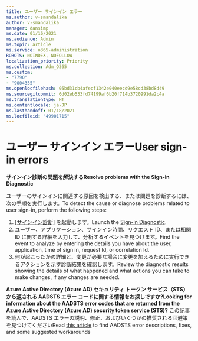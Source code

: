 ```yaml
---
title: ユーザー サインイン エラー
ms.author: v-smandalika
author: v-smandalika
manager: dansimp
ms.date: 01/16/2021
ms.audience: Admin
ms.topic: article
ms.service: o365-administration
ROBOTS: NOINDEX, NOFOLLOW
localization_priority: Priority
ms.collection: Adm_O365
ms.custom:
- "7790"
- "9004355"
ms.openlocfilehash: 05bd31cb4afecf1342e040eecd9e58cd38bd8d49
ms.sourcegitcommit: 6d02eb533fd74199af6b20f714b3720991da2c4a
ms.translationtype: HT
ms.contentlocale: ja-JP
ms.lasthandoff: 01/18/2021
ms.locfileid: "49901715"
---
```

# <a name="user-sign-in-errors"></a><span data-ttu-id="12f39-102">ユーザー サインイン エラー</span><span class="sxs-lookup"><span data-stu-id="12f39-102">User sign-in errors</span></span>

<span data-ttu-id="12f39-103">**サインイン診断の問題を解決する**</span><span class="sxs-lookup"><span data-stu-id="12f39-103">**Resolve problems with the Sign-in Diagnostic**</span></span>

<span data-ttu-id="12f39-104">ユーザーのサインインに関連する原因を検出する、または問題を診断するには、次の手順を実行します。</span><span class="sxs-lookup"><span data-stu-id="12f39-104">To detect the cause or diagnose problems related to user sign-in, perform the following steps:</span></span>

1. <span data-ttu-id="12f39-105">[[サインイン診断]](https://ms.portal.azure.com/#blade/Microsoft_AAD_IAM/ActiveDirectoryMenuBlade/diagnose/symptomId/ms_aad_dxp_signin_caDiagnoseAndSolveSummarySymptom) を起動します。</span><span class="sxs-lookup"><span data-stu-id="12f39-105">Launch the [Sign-in Diagnostic](https://ms.portal.azure.com/#blade/Microsoft_AAD_IAM/ActiveDirectoryMenuBlade/diagnose/symptomId/ms_aad_dxp_signin_caDiagnoseAndSolveSummarySymptom).</span></span>
2. <span data-ttu-id="12f39-106">ユーザー、アプリケーション、サインイン時間、リクエスト ID、または相関 ID に関する詳細を入力して、分析するイベントを見つけます。</span><span class="sxs-lookup"><span data-stu-id="12f39-106">Find the event to analyze by entering the details you have about the user, application, time of sign in, request Id, or correlation Id.</span></span>
3. <span data-ttu-id="12f39-107">何が起こったかの詳細と、変更が必要な場合に変更を加えるために実行できるアクションを示す診断結果を確認します。</span><span class="sxs-lookup"><span data-stu-id="12f39-107">Review the diagnostic results showing the details of what happened and what actions you can take to make changes, if any changes are needed.</span></span>

<span data-ttu-id="12f39-108">**Azure Active Directory (Azure AD) セキュリティ トークン サービス（STS）から返される AADSTS エラー コードに関する情報をお探しですか?**</span><span class="sxs-lookup"><span data-stu-id="12f39-108">**Looking for information about the AADSTS error codes that are returned from the Azure Active Directory (Azure AD) security token service (STS)?**</span></span> <span data-ttu-id="12f39-109">[この記事](https://docs.microsoft.com/azure/active-directory/develop/reference-aadsts-error-codes)を読んで、AADSTS エラーの説明、修正、およびいくつかの推奨される回避策を見つけてください</span><span class="sxs-lookup"><span data-stu-id="12f39-109">Read [this article](https://docs.microsoft.com/azure/active-directory/develop/reference-aadsts-error-codes) to find AADSTS error descriptions, fixes, and some suggested workarounds</span></span>
